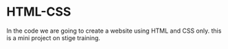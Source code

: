 # HTML-CSS
In the code we are going to create a website using HTML and CSS only. this is a mini project on stige training. 
